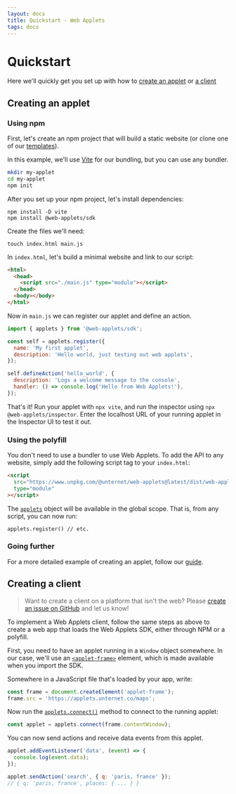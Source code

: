 ```yaml
---
layout: docs
title: Quickstart - Web Applets
tags: docs
---
```


# Quickstart

Here we'll quickly get you set up with how to [create an applet](#applet) or [a client](#client)

<a id="applet"></a>

## Creating an applet

### Using npm

First, let's create an npm project that will build a static website (or clone one of our [templates](/docs/web-applets/resources/templates)).

In this example, we'll use <a href="https://vite.dev/" target="_blank">Vite</a> for our bundling, but you can use any bundler.

```bash
mkdir my-applet
cd my-applet
npm init
```

After you set up your npm project, let's install dependencies:

```
npm install -D vite
npm install @web-applets/sdk
```

Create the files we'll need:

```
touch index.html main.js
```

In `index.html`, let's build a minimal website and link to our script:

```html
<html>
  <head>
    <script src="./main.js" type="module"></script>
  </head>
  <body></body>
</html>
```

Now in `main.js` we can register our applet and define an action.

```js
import { applets } from '@web-applets/sdk';

const self = applets.register({
  name: 'My first applet',
  description: 'Hello world, just testing out web applets',
});

self.defineAction('hello_world', {
  description: 'Logs a welcome message to the console',
  handler: () => console.log('Hello from Web Applets!'),
});
```

That's it! Run your applet with `npx vite`, and run the inspector using `npx @web-applets/inspector`. Enter the localhost URL of your running applet in the Inspector UI to test it out.

### Using the polyfill

You don't need to use a bundler to use Web Applets. To add the API to any website, simply add the following script tag to your `index.html`:

```html
<script
  src="https://www.unpkg.com/@unternet/web-applets@latest/dist/web-applets.min.js"
  type="module"
></script>
```

The <a href="/docs/web-applets/reference/applet-factory">`applets`</a> object will be available in the global scope. That is, from any script, you can now run:

```
applets.register() // etc.
```

### Going further

For a more detailed example of creating an applet, follow our <a href="/docs/web-applets//guides/creating-an-applet"> guide</a>.

<a id="client"></a>

## Creating a client

> Want to create a client on a platform that isn't the web? Please <a href="https://github.com/unternet-co/web-applets/issues/new" target="_blank">create an issue on GitHub</a> and let us know!

To implement a Web Applets client, follow the same steps as above to create a web app that loads the Web Applets SDK, either through NPM or a polyfill.

First, you need to have an applet running in a `Window` object somewhere. In our case, we'll use an <a href="/docs/web-applets/reference/applet-frame-element">`<applet-frame>`</a> element, which is made available when you import the SDK.

Somewhere in a JavaScript file that's loaded by your app, write:

```javascript
const frame = document.createElement('applet-frame');
frame.src = 'https://applets.unternet.co/maps';
```

Now run the <a href="/docs/web-applets/reference/applet-factory#connect">`applets.connect()`</a> method to connect to the running applet:

```javascript
const applet = applets.connect(frame.contentWindow);
```

You can now send actions and receive data events from this applet.

```javascript
applet.addEventListener('data', (event) => {
  console.log(event.data);
});

applet.sendAction('search', { q: 'paris, france' });
// { q: 'paris, france', places: { ... } }
```
